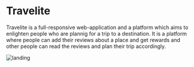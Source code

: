# Travelite

Travelite is a full-responsive web-application and a platform which aims to enlighten people who are plannig for a trip to a destination. It is a platform where people can add their reviews about a place and get rewards and other people can read the reviews and plan their trip accordingly.

![landing](https://github.com/Kanak0202/Travelite/assets/95582926/41a13326-93f9-413a-ab73-6368d706e708)
